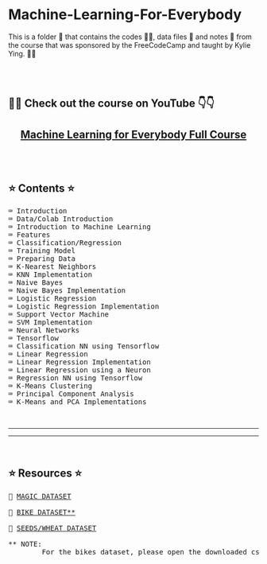 # Machine-Learning-For-Everybody

This is a folder 📂 that contains the codes 🧑‍💻, data files 🔢 and notes 📝 from the course that was sponsored by the FreeCodeCamp and taught by Kylie Ying. 👩‍🏫
    
<br>
<br>
    
    




## 📌📌 Check out the course on YouTube 👇👇

<h2 align="center"> 
    <b> 
        <a 
        href="https://youtu.be/i_LwzRVP7bg?feature=shared" target="_blank">
            Machine Learning for Everybody Full Course
            </a> 
    </b> 
</h2>


<br>
<br>


## ⭐️ Contents ⭐️

<pre>
⌨️ Introduction
⌨️ Data/Colab Introduction
⌨️ Introduction to Machine Learning
⌨️ Features
⌨️ Classification/Regression
⌨️ Training Model
⌨️ Preparing Data
⌨️ K-Nearest Neighbors
⌨️ KNN Implementation
⌨️ Naive Bayes
⌨️ Naive Bayes Implementation
⌨️ Logistic Regression
⌨️ Logistic Regression Implementation
⌨️ Support Vector Machine
⌨️ SVM Implementation
⌨️ Neural Networks
⌨️ Tensorflow
⌨️ Classification NN using Tensorflow
⌨️ Linear Regression
⌨️ Linear Regression Implementation
⌨️ Linear Regression using a Neuron
⌨️ Regression NN using Tensorflow
⌨️ K-Means Clustering
⌨️ Principal Component Analysis
⌨️ K-Means and PCA Implementations
</pre>


<br>


------------------------
------------------------

<br>


## ⭐️ Resources ⭐️

<pre>
🔗 <a href="https://archive.ics.uci.edu/dataset/159/magic+gamma+telescope">MAGIC DATASET</a> 

🔗 <a href="https://archive.ics.uci.edu/dataset/560/seoul+bike+sharing+demand">BIKE DATASET**</a> 

🔗 <a href="https://archive.ics.uci.edu/dataset/236/seeds">SEEDS/WHEAT DATASET</a> 

** NOTE: 
        For the bikes dataset, please open the downloaded csv file and remove special characters.
</pre>

